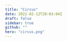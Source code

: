 ```yaml
---
title: "Circus"
date: 2022-02-12T20:03:04Z
draft: false
sidebar: true
github: ""
hero: "circus.png"
---
```

